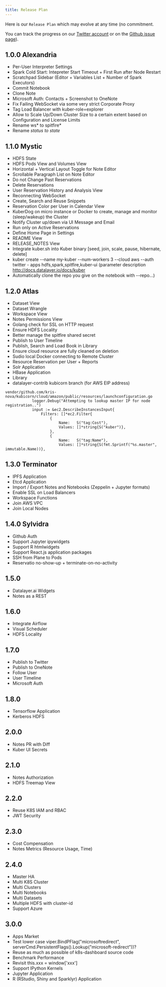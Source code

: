 ```yaml
---
title: Release Plan
---
```


Here is our `Release Plan` which may evolve at any time (no commitment.

You can track the progress on our [Twitter account](https://twitter.com/datalayerio) or on the [Github issue page](https://github.com/datalayer/datalayer/issues)).

## 1.0.0 Alexandria

+ Per-User Interpreter Settings
+ Spark Cold Start: Intepreter Start Timeout + First Run after Node Restart
+ Scratchpad Sidebar (Editor + Variables List + Number of Spark Executors)
+ Commit Notebook
+ Clone Note
+ Microsoft Auth: Contacts + Screenshot to OneNote
+ Fix Failing WebSocket via some very strict Corporate Proxy
+ Tag Load Balancer with kuber-role=explorer
+ Allow to Scale Up/Down Cluster Size to a certain extent based on Configuration and License Limits
+ Rename ws* to spitfire*
+ Rename *status to state*

## 1.1.0 Mystic

+ HDFS State
+ HDFS Pods View and Volumes View
+ Horizontal + Vertical Layout Toggle for Note Editor
+ Scrollable Paragraph List on Note Editor
+ Do not Change Past Reservations
+ Delete Reservations
+ User Reservation History and Analysis View
+ Reconnecting WebSocket
+ Create, Search and Reuse Snippets
+ Reservation Color per User in Calendar View
+ KuberDog on micro instance or Docker to create, manage and monitor (sleep/wakeup) the Cluster
+ Notify Cluster up/down via UI Message and Email
+ Run only on Active Reservations
+ Define Home Page in Settings
+ README View
+ RELEASE_NOTES View
+ Integrate kuber.sh into Kuber binary [seed, join, scale, pause, hibernate, delete]
+ kuber create --name my-kuber --num-workers 3 --cloud aws --auth twitter - apps hdfs,spark,spitfire,kuber-ui (parameter description http://docs.datalayer.io/docs/kuber 
+ Automatically clone the repo you give on the notebook with --repo...)

## 1.2.0 Atlas

+ Dataset View
+ Dataset Wrangle
+ Workspace View
+ Notes Permissions View
+ Golang check for SSL on HTTP request
+ Ensure HDFS Locality
+ Better manage the spitfire shared secret
+ Publish to User Timeline
+ Publish, Search and Load Book in Library
+ Ensure cloud resource are fully cleaned on deletion
+ Sudio local Docker connecting to Remote Cluster
+ Resource Reservation per User + Reports
+ Solr Application
+ HBase Application
+ Library
+ datalayer-contrib kubicorn branch (for AWS EIP address)
```
vendor/github.com/kris-nova/kubicorn/cloud/amazon/public/resources/launchconfiguration.go 			
            logger.Debug("Attempting to lookup master IP for node registration..")
 			input := &ec2.DescribeInstancesInput{
 				Filters: []*ec2.Filter{
					{
						Name:   S("tag:Cost"),
						Values: []*string{S("kuber")},
					},
 					{
 						Name:   S("tag:Name"),
 						Values: []*string{S(fmt.Sprintf("%s.master", immutable.Name))},
```

## 1.3.0 Terminator

+ IPFS Application
+ Etcd Application
+ Import / Export Notes and Notebooks (Zeppelin + Jupyter formats)
+ Enable SSL on Load Balancers
+ Workspace Functions
+ Join AWS VPC
+ Join Local Nodes

## 1.4.0 Sylvidra

+ Github Auth
+ Support Jupyter ipywidgets
+ Support R htmlwidgets
+ Support React.js application packages
+ SSH from Plane to Pods
+ Reservatio no-show-up + terminate-on-no-activity

## 1.5.0

+ Datalayer.ai Widgets
+ Notes as a REST

## 1.6.0

+ Integrate Airflow
+ Visual Scheduler
+ HDFS Locality

## 1.7.0

+ Publish to Twitter
+ Publish to OneNote
+ Follow User
+ User Timeline
+ Microsoft Auth

## 1.8.0

+ Tensorflow Application
+ Kerberos HDFS

## 2.0.0

+ Notes PR with Diff
+ Kuber UI Secrets

## 2.1.0

+ Notes Authorization
+ HDFS Treemap View

## 2.2.0

+ Reuse K8S IAM and RBAC
+ JWT Security

## 2.3.0

+ Cost Compensation
+ Notes Metrics (Resource Usage, Time)

## 2.4.0

+ Master HA
+ Multi K8S Cluster
+ Multi Clusters
+ Multi Notebooks
+ Multi Datasets
+ Multiple HDFS with cluster-id
+ Support Azure

## 3.0.0

+ Apps Market
+ Test lower case viper.BindPFlag("microsoftredirect", serverCmd.PersistentFlags().Lookup("microsoft-redirect"))? 
+ Reuse as much as possible of k8s-dashboard source code
+ Benchmark Performance
+ Revisit this.xxx = window['xxx']
+ Support IPython Kernels
+ Jupyter Application
+ R (RStudio, Shiny and Sparklyr) Application
